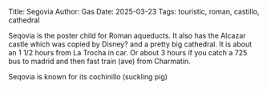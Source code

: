 Title: Segovia
Author: Gas
Date: 2025-03-23
Tags: touristic, roman, castillo, cathedral

Seqovia is the poster child for Roman aqueducts. It also has the
Alcazar castle which was copied by Disney? and a pretty big cathedral.
It is about an 1 1/2 hours from La Trocha in car.
Or about 3 hours if you catch a 725 bus to madrid and then fast train
(ave) from Charmatin.

Seqovia is known for its cochinillo (suckling pig)
